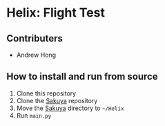 # Helix: Flight Test
## Contributers
 - Andrew Hong

## How to install and run from source
1. Clone this repository
2. Clone the [Sakuya](https://github.com/novialriptide/Sakuya) repository
3. Move the [Sakuya](https://github.com/novialriptide/Sakuya) directory to `~/Helix`
4. Run `main.py`
